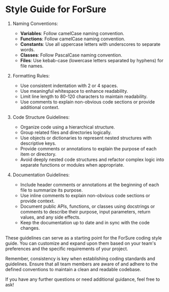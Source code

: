 # Style Guide for ForSure

1. Naming Conventions:

   - **Variables**: Follow camelCase naming convention.
   - **Functions**: Follow camelCase naming convention.
   - **Constants**: Use all uppercase letters with underscores to separate words.
   - **Classes**: Follow PascalCase naming convention.
   - **Files**: Use kebab-case (lowercase letters separated by hyphens) for file names.

2. Formatting Rules:

   - Use consistent indentation with 2 or 4 spaces.
   - Use meaningful whitespace to enhance readability.
   - Limit line length to 80-120 characters to maintain readability.
   - Use comments to explain non-obvious code sections or provide additional context.

3. Code Structure Guidelines:

   - Organize code using a hierarchical structure.
   - Group related files and directories logically.
   - Use objects or dictionaries to represent nested structures with descriptive keys.
   - Provide comments or annotations to explain the purpose of each item or directory.
   - Avoid deeply nested code structures and refactor complex logic into separate functions or modules when appropriate.

4. Documentation Guidelines:
   - Include header comments or annotations at the beginning of each file to summarize its purpose.
   - Use inline comments to explain non-obvious code sections or provide context.
   - Document public APIs, functions, or classes using docstrings or comments to describe their purpose, input parameters, return values, and any side effects.
   - Keep the documentation up to date and in sync with the code changes.

These guidelines can serve as a starting point for the ForSure coding style guide. You can customize and expand upon them based on your team's preferences and the specific requirements of your project.

Remember, consistency is key when establishing coding standards and guidelines. Ensure that all team members are aware of and adhere to the defined conventions to maintain a clean and readable codebase.

If you have any further questions or need additional guidance, feel free to ask!
